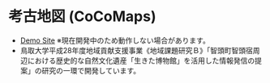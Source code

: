 # 考古地図 (CoCoMaps)

* [Demo Site](https://cocomaps-jp.herokuapp.com/) ※現在開発中のため動作しない場合があります。
* 鳥取大学平成28年度地域貢献支援事業《地域課題研究Ｂ》「智頭町智頭宿周辺における歴史的な自然文化遺産「生きた博物館」を活用した情報発信の提案」の研究の一環で開発しています。
